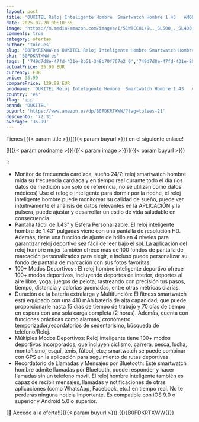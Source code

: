 ```yaml
---
layout: post
title: 'OUKITEL Reloj Inteligente Hombre  Smartwatch Hombre 1.43   AMOLED  Smartwatch con Llamadas Bluetooth Notificaciones  100+ Modos de Deporte  Impermeable IP68  Monitor de Sueño  para Android iOS'
date: 2025-07-20 00:10:55
image: 'https://m.media-amazon.com/images/I/51WTCCHL+9L._SL500_._SL400_.jpg'
comments: true
category: ofertas
author: 'tole.es'
slug: 'B0FDKRTXWW-es OUKITEL Reloj Inteligente Hombre Smartwatch Hombre 1.43...'
sku: 'B0FDKRTXWW-es'
tags: [ '749d7d8e-47fd-431e-8b51-348b70f767e2_0','749d7d8e-47fd-431e-8b51-348b70f767e2_6901','749d7d8e-47fd-431e-8b51-348b70f767e2_8101','749d7d8e-47fd-431e-8b51-348b70f767e2_9101','749d7d8e-47fd-431e-8b51-348b70f767e2_9401','Arborist Merchandising Root','Electrónica','Mobile & Wearables','New Arrivals Tech','New Arrivals in Electronics','Self Service','Smartwatches','Special Features Stores','Tecnología para vestir','Top Brands Tech Phones','Top Brands Tech Selection','Top brands in Electronics','android','oukitel','🇪🇸', ]
actualPrice: 35.99 EUR
currency: EUR
price: 35.99
comparePrice: 129.99 EUR
prodname: 'OUKITEL Reloj Inteligente Hombre  Smartwatch Hombre 1.43   AMOLED  Smartwatch con Llamadas Bluetooth Notificaciones  100+ Modos de Deporte  Impermeable IP68  Monitor de Sueño  para Android iOS'
country: 'es'
flag: '🇪🇸'
brand: 'OUKITEL'
buyurl: 'https://www.amazon.es/dp/B0FDKRTXWW/?tag=tolees-21'
descuento: '72.31'
average: '35.99'
---
```


Tienes [{{< param title >}}]({{< param buyurl >}}) en el siguiente enlace!

[![{{< param prodname >}}]({{< param image >}})]({{< param buyurl >}})

ℹ️:

- Monitor de frecuencia cardíaca, sueño 24/7: reloj smartwatch hombre mida su frecuencia cardíaca y en tiempo real durante todo el día (los datos de medición son solo de referencia, no se utilizan como datos médicos) Use el relogio inteligente para dormir por la noche, el reloj inteligente hombre puede monitorear su calidad de sueño, puede ver intuitivamente el análisis de datos relevantes en la APLICACIÓN y la pulsera, puede ajustar y desarrollar un estilo de vida saludable en consecuencia.
- Pantalla táctil de 1.43" y Esfera Personalizable: El reloj inteligente hombre de 1.43" pulgadas viene con una pantalla de resolución HD. Además, tiene una función de ajuste de brillo en 4 niveles para garantizar reloj deportivo sea fácil de leer bajo el sol. La aplicación del reloj hombre mujer también ofrece más de 100 fondos de pantalla de marcación personalizados para elegir, e incluso puede personalizar su fondo de pantalla de marcación con sus fotos favoritas.
- 100+ Modos Deportivos : El reloj hombre inteligente deportivo ofrece 100+ modos deportivos, incluyendo deportes de interior, deportes al aire libre, yoga, juegos de pelota, rastreando con precisión tus pasos, tiempo, distancia y calorías quemadas, entre otras métricas diarias.
- Duración de la batería extralarga y Multifunción: El fitness smartwatch está equipado con una 410 mAh batería de alta capacidad, que puede proporcionarle hasta 15 días de tiempo de trabajo y 70 días de tiempo en espera con una sola carga completa (2 horas). Además, cuenta con funciones prácticas como alarmas, cronómetro, temporizador,recordatorios de sedentarismo, búsqueda de teléfono/Reloj.
- Múltiples Modos Deportivos: Reloj inteligente tiene 100+ modos deportivos incorporados, que incluyen ciclismo, carrera, pesca, lucha, montañismo, esquí, tenis, fútbol, etc.; smartwatch se puede combinar con GPS en la aplicación para seguimiento de rutas deportivas.
- Recordatorio de Llamadas y Mensajes por Bluetooth: Este smartwatch hombre admite llamadas por Bluetooth, puede responder y hacer llamadas sin un teléfono móvil. El reloj hombre inteligente también es capaz de recibir mensajes, llamadas y notificaciones de otras aplicaciones (como WhatsApp, Facebook, etc.) en tiempo real. No te perderás ninguna noticia importante. Es compatible con iOS 9.0 o superior y Android 5.0 o superior.

[🛒 Accede a la oferta!!]({{< param buyurl >}})
{{<world>}}B0FDKRTXWW{{</world>}}
